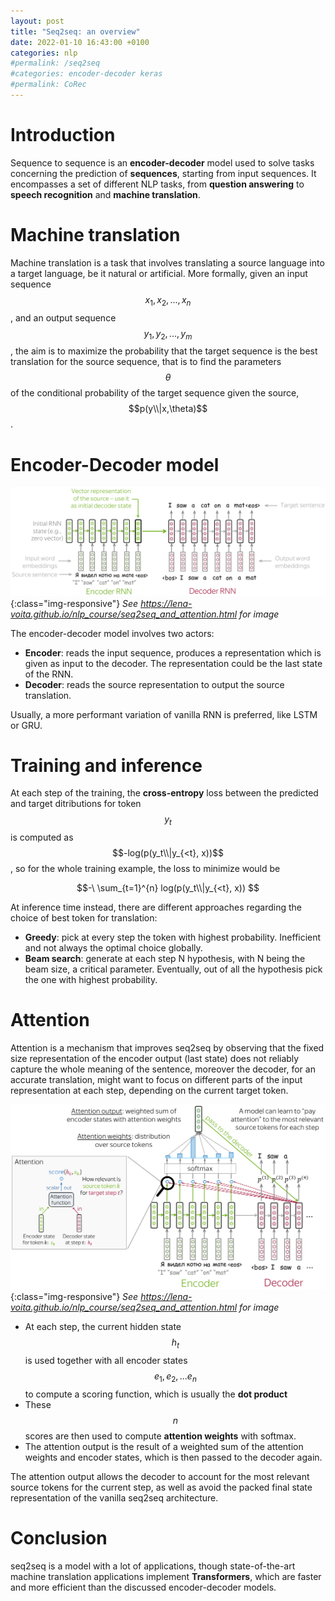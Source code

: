 ```yaml
---
layout: post
title: "Seq2seq: an overview"
date: 2022-01-10 16:43:00 +0100
categories: nlp
#permalink: /seq2seq
#categories: encoder-decoder keras
#permalink: CoRec
---
```


<script src="https://polyfill.io/v3/polyfill.min.js?features=es6"></script>
<script id="MathJax-script" async src="https://cdn.jsdelivr.net/npm/mathjax@3/es5/tex-mml-chtml.js"></script>

# Introduction

Sequence to sequence is an **encoder-decoder** model used to solve tasks concerning the prediction of **sequences**, starting from input sequences. It encompasses a set of different NLP tasks, from **question answering** to **speech recognition** and **machine translation**.

# Machine translation

Machine translation is a task that involves translating a source language into a target language, be it natural or artificial. More formally, given an input sequence $$x_1, x_2, ..., x_n$$, and an output sequence $$y_1, y_2, ..., y_m$$, the aim is to maximize the probability that the target sequence is the best translation for the source sequence, that is to find the parameters $$\theta$$ of the conditional probability of the target sequence given the source, $$p(y\\|x,\theta)$$.

# Encoder-Decoder model

![Encoder-Decoder RNN](/assets/enc_dec_simple_rnn-min.png){:class="img-responsive"}
*See https://lena-voita.github.io/nlp_course/seq2seq_and_attention.html for image*

The encoder-decoder model involves two actors:

- **Encoder**: reads the input sequence, produces a representation which is given as input to the decoder. The representation could be the last state of the RNN.
- **Decoder**: reads the source representation to output the source translation.

Usually, a more performant variation of vanilla RNN is preferred, like LSTM or GRU.

# Training and inference

At each step of the training, the **cross-entropy** loss between the predicted and target ditributions for token $$y_t$$ is computed as $$-log(p(y_t\\|y_{<t}, x))$$, so for the whole training example, the loss to minimize would be

$$-\ \sum_{t=1}^{n} log(p(y_t\\|y_{<t}, x)) $$

At inference time instead, there are different approaches regarding the choice of best token for translation:

- **Greedy**: pick at every step the token with highest probability. Inefficient and not always the optimal choice globally.
- **Beam search**: generate at each step N hypothesis, with N being the beam size, a critical parameter. Eventually, out of all the hypothesis pick the one with highest probability.

# Attention

Attention is a mechanism that improves seq2seq by observing that the fixed size representation of the encoder output (last state) does not reliably capture the whole meaning of the sentence, moreover the decoder, for an accurate translation, might want to focus on different parts of the input representation at each step, depending on the current target token.

![Attention](/assets/attention-min.png){:class="img-responsive"}
*See https://lena-voita.github.io/nlp_course/seq2seq_and_attention.html for image*

- At each step, the current hidden state $$h_t$$ is used together with all encoder states $$e_1,e_2, ... e_n$$ to compute a scoring function, which is usually the **dot product**
- These $$n$$ scores are then used to compute **attention weights** with softmax.
- The attention output is the result of a weighted sum of the attention weights and encoder states, which is then passed to the decoder again.

The attention output allows the decoder to account for the most relevant source tokens for the current step, as well as avoid the packed final state representation of the vanilla seq2seq architecture.

# Conclusion

seq2seq is a model with a lot of applications, though state-of-the-art machine translation applications implement **Transformers**, which are faster and more efficient than the discussed encoder-decoder models.
